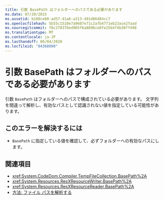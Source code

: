 ```yaml
---
title: 引数 BasePath はフォルダーへのパスである必要があります
ms.date: 07/20/2015
ms.assetid: b180ce60-ad57-41a6-a313-491d86d84cc7
ms.openlocfilehash: 5b55c1510e7a9607e71c2afb4771eb23ace2faad
ms.sourcegitcommit: f8c270376ed905f6a8896ce0fe25b4f4b38ff498
ms.translationtype: MT
ms.contentlocale: ja-JP
ms.lasthandoff: 06/04/2020
ms.locfileid: "84368090"
---
```

# <a name="argument-basepath-must-be-a-path-to-a-folder"></a>引数 BasePath はフォルダーへのパスである必要があります
引数 `BasePath` はフォルダーへのパスで構成されている必要があります。 文字列を間違って解析し、有効なパスとして認識されない値を指定している可能性があります。  
  
## <a name="to-correct-this-error"></a>このエラーを解決するには  
  
- `BasePath` に指定している値を確認して、必ずフォルダーへの有効なパスにします。  
  
## <a name="see-also"></a>関連項目

- <xref:System.CodeDom.Compiler.TempFileCollection.BasePath%2A>
- <xref:System.Resources.ResXResourceWriter.BasePath%2A>
- <xref:System.Resources.ResXResourceReader.BasePath%2A>
- [方法: ファイル パスを解析する](../developing-apps/programming/drives-directories-files/how-to-parse-file-paths.md)
